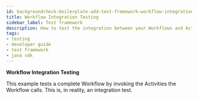 ```yaml
---
id: backgroundcheck-boilerplate-add-test-framework-workflow-integration
title: Workflow Integration Testing
sidebar_label: Test framework
description: How to test the integration between your Workflows and Activities
tags:
- testing
- developer guide
- test framework
- java sdk
---
```


<!-- DO NOT EDIT THIS FILE DIRECTLY.
THIS FILE IS GENERATED from https://github.com/temporalio/documentation-samples-java/blob/backgroundcheck-boilerplate/backgroundcheck/src/test/java/backgroundcheckboilerplate/BackgroundCheckBoilerplateWorkflowIntegrationTest.java. -->

**Workflow Integration Testing**

This example tests a complete Workflow by invoking the Activities the Workflow
calls. This is, in reality, an integration test.
